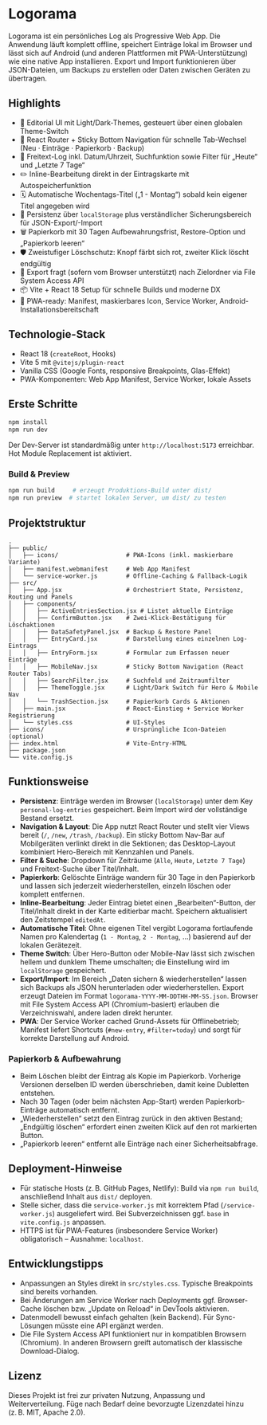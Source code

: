 # Logorama

Logorama ist ein persönliches Log als Progressive Web App. Die Anwendung läuft komplett offline, speichert Einträge lokal im Browser und lässt sich auf Android (und anderen Plattformen mit PWA-Unterstützung) wie eine native App installieren. Export und Import funktionieren über JSON-Dateien, um Backups zu erstellen oder Daten zwischen Geräten zu übertragen.

## Highlights

- 🌟 Editorial UI mit Light/Dark-Themes, gesteuert über einen globalen Theme-Switch
- 🧭 React Router + Sticky Bottom Navigation für schnelle Tab-Wechsel (Neu · Einträge · Papierkorb · Backup)
- 📝 Freitext-Log inkl. Datum/Uhrzeit, Suchfunktion sowie Filter für „Heute“ und „Letzte 7 Tage“
- ✏️ Inline-Bearbeitung direkt in der Eintragskarte mit Autospeicherfunktion
- 🗓️ Automatische Wochentags-Titel („1 - Montag“) sobald kein eigener Titel angegeben wird
- 💾 Persistenz über `localStorage` plus verständlicher Sicherungsbereich für JSON-Export/-Import
- 🗑️ Papierkorb mit 30 Tagen Aufbewahrungsfrist, Restore-Option und „Papierkorb leeren“
- 🛡️ Zweistufiger Löschschutz: Knopf färbt sich rot, zweiter Klick löscht endgültig
- 📂 Export fragt (sofern vom Browser unterstützt) nach Zielordner via File System Access API
- 📦 Vite + React 18 Setup für schnelle Builds und moderne DX
- 📱 PWA-ready: Manifest, maskierbares Icon, Service Worker, Android-Installationsbereitschaft

## Technologie-Stack

- React 18 (`createRoot`, Hooks)
- Vite 5 mit `@vitejs/plugin-react`
- Vanilla CSS (Google Fonts, responsive Breakpoints, Glas-Effekt)
- PWA-Komponenten: Web App Manifest, Service Worker, lokale Assets

## Erste Schritte

```bash
npm install
npm run dev
```

Der Dev-Server ist standardmäßig unter `http://localhost:5173` erreichbar. Hot Module Replacement ist aktiviert.

### Build & Preview

```bash
npm run build     # erzeugt Produktions-Build unter dist/
npm run preview  # startet lokalen Server, um dist/ zu testen
```

## Projektstruktur

```
.
├── public/
│   ├── icons/                   # PWA-Icons (inkl. maskierbare Variante)
│   ├── manifest.webmanifest     # Web App Manifest
│   └── service-worker.js        # Offline-Caching & Fallback-Logik
├── src/
│   ├── App.jsx                  # Orchestriert State, Persistenz, Routing und Panels
│   ├── components/
│   │   ├── ActiveEntriesSection.jsx # Listet aktuelle Einträge
│   │   ├── ConfirmButton.jsx    # Zwei-Klick-Bestätigung für Löschaktionen
│   │   ├── DataSafetyPanel.jsx  # Backup & Restore Panel
│   │   ├── EntryCard.jsx        # Darstellung eines einzelnen Log-Eintrags
│   │   ├── EntryForm.jsx        # Formular zum Erfassen neuer Einträge
│   │   ├── MobileNav.jsx        # Sticky Bottom Navigation (React Router Tabs)
│   │   ├── SearchFilter.jsx     # Suchfeld und Zeitraumfilter
│   │   ├── ThemeToggle.jsx      # Light/Dark Switch für Hero & Mobile Nav
│   │   └── TrashSection.jsx     # Papierkorb Cards & Aktionen
│   ├── main.jsx                 # React-Einstieg + Service Worker Registrierung
│   └── styles.css               # UI-Styles
├── icons/                       # Ursprüngliche Icon-Dateien (optional)
├── index.html                   # Vite-Entry-HTML
├── package.json
└── vite.config.js
```

## Funktionsweise

- **Persistenz**: Einträge werden im Browser (`localStorage`) unter dem Key `personal-log-entries` gespeichert. Beim Import wird der vollständige Bestand ersetzt.
- **Navigation & Layout**: Die App nutzt React Router und stellt vier Views bereit (`/`, `/new`, `/trash`, `/backup`). Ein sticky Bottom Nav-Bar auf Mobilgeräten verlinkt direkt in die Sektionen; das Desktop-Layout kombiniert Hero-Bereich mit Kennzahlen und Panels.
- **Filter & Suche**: Dropdown für Zeiträume (`Alle`, `Heute`, `Letzte 7 Tage`) und Freitext-Suche über Titel/Inhalt.
- **Papierkorb**: Gelöschte Einträge wandern für 30 Tage in den Papierkorb und lassen sich jederzeit wiederherstellen, einzeln löschen oder komplett entfernen.
- **Inline-Bearbeitung**: Jeder Eintrag bietet einen „Bearbeiten“-Button, der Titel/Inhalt direkt in der Karte editierbar macht. Speichern aktualisiert den Zeitstempel `editedAt`.
- **Automatische Titel**: Ohne eigenen Titel vergibt Logorama fortlaufende Namen pro Kalendertag (`1 - Montag`, `2 - Montag`, …) basierend auf der lokalen Gerätezeit.
- **Theme Switch**: Über Hero-Button oder Mobile-Nav lässt sich zwischen hellem und dunklem Theme umschalten; die Einstellung wird im `localStorage` gespeichert.
- **Export/Import**: Im Bereich „Daten sichern & wiederherstellen“ lassen sich Backups als JSON herunterladen oder wiederherstellen. Export erzeugt Dateien im Format `logorama-YYYY-MM-DDTHH-MM-SS.json`. Browser mit File System Access API (Chromium-basiert) erlauben die Verzeichniswahl, andere laden direkt herunter.
- **PWA**: Der Service Worker cached Grund-Assets für Offlinebetrieb; Manifest liefert Shortcuts (`#new-entry`, `#filter=today`) und sorgt für korrekte Darstellung auf Android.

### Papierkorb & Aufbewahrung

- Beim Löschen bleibt der Eintrag als Kopie im Papierkorb. Vorherige Versionen derselben ID werden überschrieben, damit keine Dubletten entstehen.
- Nach 30 Tagen (oder beim nächsten App-Start) werden Papierkorb-Einträge automatisch entfernt.
- „Wiederherstellen“ setzt den Eintrag zurück in den aktiven Bestand; „Endgültig löschen“ erfordert einen zweiten Klick auf den rot markierten Button.
- „Papierkorb leeren“ entfernt alle Einträge nach einer Sicherheitsabfrage.

## Deployment-Hinweise

- Für statische Hosts (z. B. GitHub Pages, Netlify): Build via `npm run build`, anschließend Inhalt aus `dist/` deployen.
- Stelle sicher, dass die `service-worker.js` mit korrektem Pfad (`/service-worker.js`) ausgeliefert wird. Bei Subverzeichnissen ggf. `base` in `vite.config.js` anpassen.
- HTTPS ist für PWA-Features (insbesondere Service Worker) obligatorisch – Ausnahme: `localhost`.

## Entwicklungstipps

- Anpassungen an Styles direkt in `src/styles.css`. Typische Breakpoints sind bereits vorhanden.
- Bei Änderungen am Service Worker nach Deployments ggf. Browser-Cache löschen bzw. „Update on Reload“ in DevTools aktivieren.
- Datenmodell bewusst einfach gehalten (kein Backend). Für Sync-Lösungen müsste eine API ergänzt werden.
- Die File System Access API funktioniert nur in kompatiblen Browsern (Chromium). In anderen Browsern greift automatisch der klassische Download-Dialog.

## Lizenz

Dieses Projekt ist frei zur privaten Nutzung, Anpassung und Weiterverteilung. Füge nach Bedarf deine bevorzugte Lizenzdatei hinzu (z. B. MIT, Apache 2.0).
